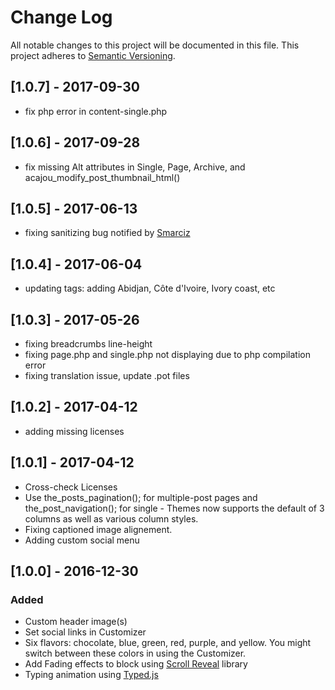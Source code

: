 # Change Log
All notable changes to this project will be documented in this file.
This project adheres to [Semantic Versioning](http://semver.org/).
## [1.0.7] - 2017-09-30
- fix php error in content-single.php

## [1.0.6] - 2017-09-28
- fix missing Alt attributes in Single, Page, Archive, and acajou_modify_post_thumbnail_html()

## [1.0.5] - 2017-06-13
- fixing sanitizing bug notified by [Smarciz](https://github.com/samuelguebo/acajou/issues/1)
## [1.0.4] - 2017-06-04
- updating tags: adding Abidjan, Côte d'Ivoire, Ivory coast, etc

## [1.0.3] - 2017-05-26
- fixing breadcrumbs line-height
- fixing page.php and single.php not displaying due to php compilation error
- fixing translation issue, update .pot files
## [1.0.2] - 2017-04-12
- adding missing licenses
## [1.0.1] - 2017-04-12
- Cross-check Licenses
- Use the_posts_pagination(); for multiple-post pages and the_post_navigation(); for single - Themes now supports the default of 3 columns as well as various column styles. 
- Fixing captioned image alignement.
- Adding custom social menu

## [1.0.0] - 2016-12-30
### Added
- Custom header image(s)
- Set social links in Customizer
- Six flavors: chocolate, blue, green, red, purple, and yellow. You might switch between these colors in using the Customizer.
- Add Fading effects to block using [Scroll Reveal](https://github.com/jlmakes/scrollreveal) library
- Typing animation using [Typed.js](https://github.com/mattboldt/typed.js/)
